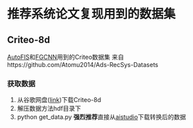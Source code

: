 # 推荐系统论文复现用到的数据集
## Criteo-8d
[AutoFIS](https://arxiv.org/abs/2003.11235)和[FGCNN](https://arxiv.org/abs/1904.04447)用到的Criteo数据集
来自https://github.com/Atomu2014/Ads-RecSys-Datasets
### 获取数据
1. 从谷歌网盘([link](https://drive.google.com/drive/folders/1thXezQbmuS6Q8-AXmrhB0tLM3mybJxVR?usp=sharing))下载Criteo-8d
2. 解压数据方法hdf目录下
3. python get_data.py
**强烈推荐**直接从[aistudio](https://aistudio.baidu.com/aistudio/datasetdetail/121872)下载转换后的数据